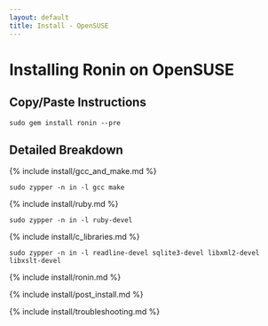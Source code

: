 ```yaml
---
layout: default
title: Install - OpenSUSE
---
```


# Installing Ronin on OpenSUSE

## Copy/Paste Instructions

```shell
sudo gem install ronin --pre
```

## Detailed Breakdown

{% include install/gcc_and_make.md %}

```shell
sudo zypper -n in -l gcc make
```

{% include install/ruby.md %}

```shell
sudo zypper -n in -l ruby-devel
```

{% include install/c_libraries.md %}

```shell
sudo zypper -n in -l readline-devel sqlite3-devel libxml2-devel libxslt-devel
```

{% include install/ronin.md %}

{% include install/post_install.md %}

{% include install/troubleshooting.md %}
